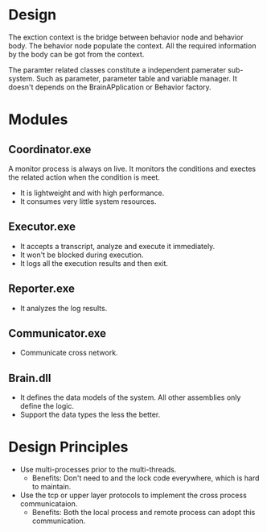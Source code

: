 # Design #

The exction context is the bridge between behavior node and behavior body. The behavior node populate the context. All the required information by the body can be got from the context.

The paramter related classes constitute a independent pamerater sub-system. Such as parameter, parameter table and variable manager. It doesn't depends on the BrainAPplication or Behavior factory.


# Modules #
## Coordinator.exe ##
A monitor process is always on live. It monitors the conditions and exectes the related action when the condition is meet.

  * It is lightweight and with high performance.
  * It consumes very little system resources.

## Executor.exe ##
  * It accepts a transcript, analyze and execute it immediately.
  * It won't be blocked during execution.
  * It logs all the execution results and then exit.

## Reporter.exe ##
  * It analyzes the log results.

## Communicator.exe ##
  * Communicate cross network.




## Brain.dll ##
  * It defines the data models of the system. All other assemblies only define the logic.
  * Support the data types the less the better.


# Design Principles #
  * Use multi-processes prior to the multi-threads.
    * Benefits: Don't need to and the lock code everywhere, which is hard to maintain.
  * Use the tcp or upper layer protocols to implement the cross process communicataion.
    * Benefits: Both the local process and remote process can adopt this communication.